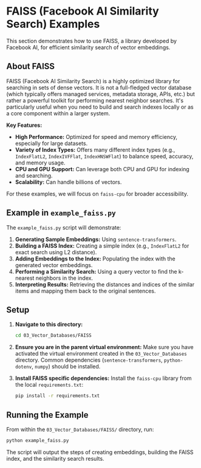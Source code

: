 # FAISS (Facebook AI Similarity Search) Examples

This section demonstrates how to use FAISS, a library developed by Facebook AI, for efficient similarity search of vector embeddings.

## About FAISS

FAISS (Facebook AI Similarity Search) is a highly optimized library for searching in sets of dense vectors. It is not a full-fledged vector database (which typically offers managed services, metadata storage, APIs, etc.) but rather a powerful toolkit for performing nearest neighbor searches. It's particularly useful when you need to build and search indexes locally or as a core component within a larger system.

**Key Features:**

*   **High Performance:** Optimized for speed and memory efficiency, especially for large datasets.
*   **Variety of Index Types:** Offers many different index types (e.g., `IndexFlatL2`, `IndexIVFFlat`, `IndexHNSWFlat`) to balance speed, accuracy, and memory usage.
*   **CPU and GPU Support:** Can leverage both CPU and GPU for indexing and searching.
*   **Scalability:** Can handle billions of vectors.

For these examples, we will focus on `faiss-cpu` for broader accessibility.

## Example in `example_faiss.py`

The `example_faiss.py` script will demonstrate:

1.  **Generating Sample Embeddings:** Using `sentence-transformers`.
2.  **Building a FAISS Index:** Creating a simple index (e.g., `IndexFlatL2` for exact search using L2 distance).
3.  **Adding Embeddings to the Index:** Populating the index with the generated vector embeddings.
4.  **Performing a Similarity Search:** Using a query vector to find the k-nearest neighbors in the index.
5.  **Interpreting Results:** Retrieving the distances and indices of the similar items and mapping them back to the original sentences.

## Setup

1.  **Navigate to this directory:**
    ```bash
    cd 03_Vector_Databases/FAISS
    ```
2.  **Ensure you are in the parent virtual environment:**
    Make sure you have activated the virtual environment created in the `03_Vector_Databases` directory. Common dependencies (`sentence-transformers`, `python-dotenv`, `numpy`) should be installed.

3.  **Install FAISS specific dependencies:**
    Install the `faiss-cpu` library from the local `requirements.txt`:
    ```bash
    pip install -r requirements.txt
    ```

## Running the Example

From within the `03_Vector_Databases/FAISS/` directory, run:

```bash
python example_faiss.py
```
The script will output the steps of creating embeddings, building the FAISS index, and the similarity search results. 